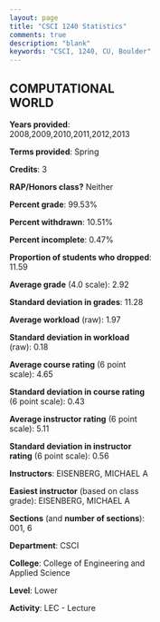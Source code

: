 ```yaml
---
layout: page
title: "CSCI 1240 Statistics"
comments: true
description: "blank"
keywords: "CSCI, 1240, CU, Boulder"
--- 
```

<head>
<script src="https://ajax.googleapis.com/ajax/libs/jquery/2.1.3/jquery.min.js"></script>
<script src="https://dl.dropboxusercontent.com/s/pc42nxpaw1ea4o9/highcharts.js?dl=0"></script>
<!-- <script src="../assets/js/highcharts.js"></script> -->
<style type="text/css">@font-face {
	font-family: "Bebas Neue";
	src: url(https://www.filehosting.org/file/details/544349/BebasNeue%20Regular.otf) format("opentype");
	}
	h1.Bebas { 
		font-family: "Bebas Neue", Verdana, Tahoma;
	}
</style>
</head>
<body>
	<div id="container" style="float: right; width: 45%; height: 88%; margin-left: 2.5%; margin-right: 2.5%;"></div>
	<script language="JavaScript">
		$(document).ready(function() {
		var chart = {type: 'column'};
		var title = {text: 'Grade Distribution'};
		var xAxis = {categories: ['A','B','C','D','F'],crosshair: true};
		var yAxis = {min: 0,title: {text: 'Percentage'}};
		var tooltip = {headerFormat: '<center><b><span style="font-size:20px">{point.key}</span></b></center>',
		               pointFormat: '<td style="padding:0"><b>{point.y:.1f}%</b></td>',
		               footerFormat: '</table>',shared: true,useHTML: true};
		var plotOptions = {column: {pointPadding: 0.0,borderWidth: 0}};  
		var credits = {enabled: false};var series= [{name: 'Percent',data: [43.96,28.02,16.48,3.3,8.24,]}];
		var json = {};
		json.chart = chart;
		json.title = title;
		json.tooltip = tooltip;
		json.xAxis = xAxis;
		json.yAxis = yAxis;  
		json.series = series;
		json.plotOptions = plotOptions;  
		json.credits = credits;
		$('#container').highcharts(json);
	});
	</script>
</body>
			   
## COMPUTATIONAL WORLD

**Years provided**: 2008,2009,2010,2011,2012,2013

**Terms provided**: Spring

**Credits**: 3

**RAP/Honors class?** Neither

**Percent grade**: 99.53%

**Percent withdrawn**: 10.51%

**Percent incomplete**: 0.47%

**Proportion of students who dropped**: 11.59

**Average grade** (4.0 scale): 2.92

**Standard deviation in grades**: 11.28

**Average workload** (raw): 1.97

**Standard deviation in workload** (raw): 0.18

**Average course rating** (6 point scale): 4.65

**Standard deviation in course rating** (6 point scale): 0.43

**Average instructor rating** (6 point scale): 5.11

**Standard deviation in instructor rating** (6 point scale): 0.56

**Instructors**: EISENBERG, MICHAEL A

**Easiest instructor** (based on class grade): EISENBERG, MICHAEL A

**Sections** (and **number of sections**): 001, 6

**Department**: CSCI

**College**: College of Engineering and Applied Science

**Level**: Lower

**Activity**: LEC - Lecture